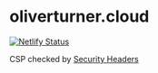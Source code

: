 # oliverturner.cloud

[![Netlify Status](https://api.netlify.com/api/v1/badges/280e5208-eaa0-4091-ac6e-60ceb6dec8a9/deploy-status)](https://app.netlify.com/sites/oliverturner/deploys)

CSP checked by [Security Headers](https://securityheaders.com/?q=www.oliverturner.cloud&followRedirects=on)

